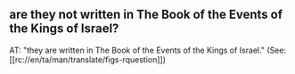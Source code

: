 ## are they not written in The Book of the Events of the Kings of Israel? ##

AT: "they are written in The Book of the Events of the Kings of Israel." (See: [[rc://en/ta/man/translate/figs-rquestion]])